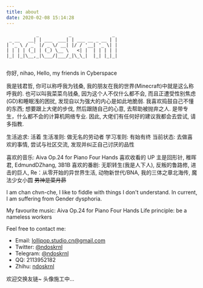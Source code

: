 ```yaml
---
title: about
date: 2020-02-08 15:14:28
---
```


```
           _           _               _ 
 _ __   __| | ___  ___| | ___ __ _ __ | |
| '_ \ / _` |/ _ \/ __| |/ / '__| '_ \| |
| | | | (_| | (_) \__ \   <| |  | | | | |
|_| |_|\__,_|\___/|___/_|\_\_|  |_| |_|_|
                                         
```

你好, nihao, Hello, my friends in Cyberspace

我是钱君哲, 你可以称呼我为钱桑, 我的朋友在我的世界(Minecraft)中就是这么称呼我的.
也可以叫我菜菜鸟钱桑, 因为这个人不仅什么都不会, 而且正遭受性别焦虑(GD)和睡眠浅的困扰,
发现自以为强大的内心是如此地脆弱.
我喜欢捣鼓自己不懂的东西; 想要跟上大佬的步伐, 然后跟随自己的心意, 去帮助被抛弃之人.
是带专生，什么都不会的计算机网络专业. 因此, 大佬们有任何好的建议我都会去尝试, 请多指教.

生活追求: 活着
生活准则: 做无名的劳动者
学习准则: 有始有终
当前状态: 去做喜欢的事情, 尝试与社区交流, 发现并纠正自己讨厌的品性

喜欢的音乐: Aiva Op.24 for Piano Four Hands
喜欢收看的 UP 主是回形针, 稚晖君, EdmundDZhang, 3B1B
喜欢的番剧: 无职转生(我是人下人), 反叛的鲁路修, 进击的巨人, Re：从零开始的异世界生活, 动物新世代/BNA, 我的三体之章北海传, 魔法少女小圆
<del>男神是菜月昴</del>

I am chan chvn-che, I like to fiddle with things I don't understand.
In current, I am suffering from Gender dysphoria.

My favourite music: Aiva Op.24 for Piano Four Hands
Life principle: be a nameless workers

Feel free to contact me:
- Email: lollipop.studio.cn@gmail.com
- Twitter: [@ndoskrnl](https://twitter.com/ndoskrnl)
- Telegram: [@ndoskrnl](https://t.me/ndoskrnl)
- QQ: 2113952182
- Zhihu: [ndoskrnl](https://www.zhihu.com/people/logarithm-96)

欢迎交换友链~
头像施工中...
